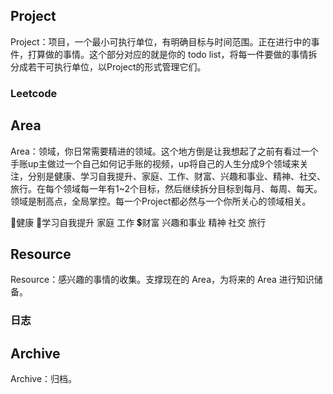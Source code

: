 ## Project
Project：项目，一个最小可执行单位，有明确目标与时间范围。正在进行中的事件，打算做的事情。这个部分对应的就是你的 todo list，将每一件要做的事情拆分成若干可执行单位，以Project的形式管理它们。

### Leetcode

## Area
Area：领域，你日常需要精进的领域。这个地方倒是让我想起了之前有看过一个手账up主做过一个自己如何记手账的视频，up将自己的人生分成9个领域来关注，分别是健康、学习自我提升、家庭、工作、财富、兴趣和事业、精神、社交、旅行。在每个领域每一年有1~2个目标，然后继续拆分目标到每月、每周、每天。领域是制高点，全局掌控。每一个Project都必然与一个你所关心的领域相关。

🏃健康
📖学习自我提升
家庭
工作
💲财富
兴趣和事业
精神
社交
旅行

## Resource
Resource：感兴趣的事情的收集。支撑现在的 Area，为将来的 Area 进行知识储备。
### 日志

## Archive
Archive：归档。
